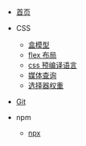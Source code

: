 - [首页](/)
- CSS

    - [盒模型](css/box-sizing.md)
    - [flex 布局](css/flex.md)
    - [css 预编译语言](css/css-precompile.md)
    - [媒体查询](css/media.md)
    - [选择器权重](css/选择器权重.md)
    
- [Git](Git/)

- npm
   
   - [npx](npm/npx.md)
   
